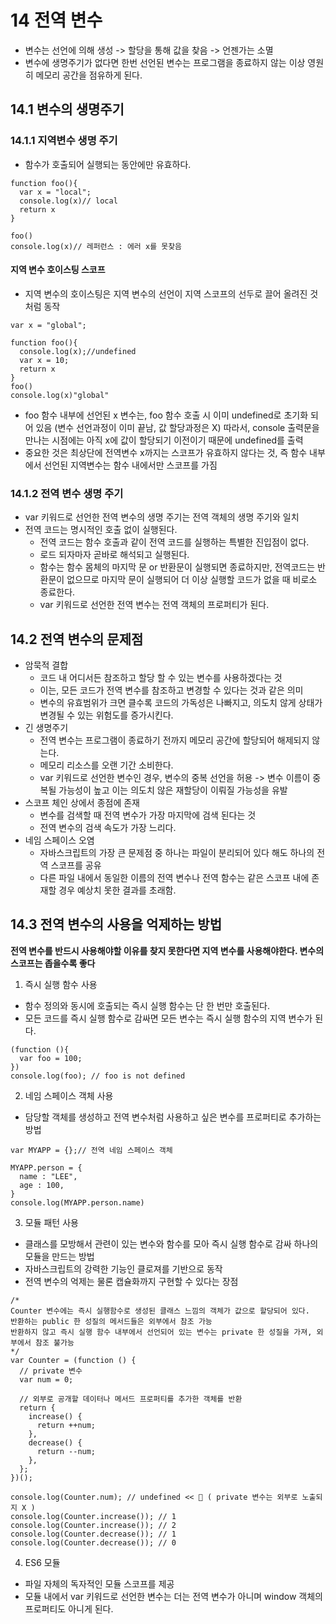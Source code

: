 # 14 전역 변수
- 변수는 선언에 의해 생성 -> 할당을 통해 값을 찾음 -> 언젠가는 소멸
- 변수에 생명주기가 없다면 한번 선언된 변수는 프로그램을 종료하지 않는 이상 영원히 메모리 공간을 점유하게 된다.
## 14.1 변수의 생명주기
### 14.1.1 지역변수 생명 주기
- 함수가 호출되어 실행되는 동안에만 유효하다.
```
function foo(){
  var x = "local";
  console.log(x)// local 
  return x
}

foo()
console.log(x)// 레퍼런스 : 에러 x를 못찾음
```
#### 지역 변수 호이스팅 스코프 
- 지역 변수의 호이스팅은 지역 변수의 선언이 지역 스코프의 선두로 끌어 올려진 것 처럼 동작
```
var x = "global";

function foo(){
  console.log(x);//undefined
  var x = 10;
  return x
}
foo()
console.log(x)"global"
```
- foo 함수 내부에 선언된 x 변수는, foo 함수 호출 시 이미 undefined로 초기화 되어 있음 (변수 선언과정이 이미 끝남, 값 할당과정은 X)
따라서, console 출력문을 만나는 시점에는 아직 x에 값이 할당되기 이전이기 때문에 undefined를 출력
- 중요한 것은 최상단에 전역변수 x까지는 스코프가 유효하지 않다는 것, 즉 함수 내부에서 선언된 지역변수는 함수 내에서만 스코프를 가짐
### 14.1.2 전역 변수 생명 주기
- var 키워드로 선언한 전역 변수의 생명 주기는 전역 객체의 생명 주기와 일치
- 전역 코드는 명시적인 호출 없이 실행된다.
  - 전역 코드는 함수 호출과 같이 전역 코드를 실행하는 특별한 진입점이 없다.
  - 로드 되자마자 곧바로 해석되고 실행된다.
  - 함수는 함수 몸체의 마지막 문 or 반환문이 실행되면 종료하지만, 전역코드는 반환문이 없으므로 마지막 문이 실행되어 더 이상 실행할 코드가 없을 때 비로소 종료한다.
  - var 키워드로 선언한 전역 변수는 전역 객체의 프로퍼티가 된다.
## 14.2 전역 변수의 문제점
- 암묵적 결합
  - 코드 내 어디서든 참조하고 할당 할 수 있는 변수를 사용하겠다는 것
  - 이는, 모든 코드가 전역 변수를 참조하고 변경할 수 있다는 것과 같은 의미
  - 변수의 유효범위가 크면 클수록 코드의 가독성은 나빠지고, 의도치 않게 상태가 변경될 수 있는 위험도를 증가시킨다.
- 긴 생명주기
  - 전역 변수는 프로그램이 종료하기 전까지 메모리 공간에 할당되어 해제되지 않는다.
  - 메모리 리소스를 오랜 기간 소비한다.
  - var 키워드로 선언한 변수인 경우, 변수의 중복 선언을 허용 -> 변수 이름이 중복될 가능성이 높고 이는 의도치 않은 재할당이 이뤄질 가능성을 유발
- 스코프 체인 상에서 종점에 존재
  - 변수를 검색할 때 전역 변수가 가장 마지막에 검색 된다는 것
  - 전역 변수의 검색 속도가 가장 느리다.
- 네임 스페이스 오염
  - 자바스크립트의 가장 큰 문제점 중 하나는 파일이 분리되어 있다 해도 하나의 전역 스코프를 공유
  - 다른 파일 내에서 동일한 이름의 전역 변수나 전역 함수는 같은 스코프 내에 존재할 경우 예상치 못한 결과를 초래함.

## 14.3 전역 변수의 사용을 억제하는 방법
**전역 변수를 반드시 사용해야할 이유를 찾지 못한다면 지역 변수를 사용해야한다. 변수의 스코프는 좁을수록 좋다**
1. 즉시 실행 함수 사용
- 함수 정의와 동시에 호출되는 즉시 실행 함수는 단 한 번만 호출된다.
- 모든 코드를 즉시 실행 함수로 감싸면 모든 변수는 즉시 실행 함수의 지역 변수가 된다.
```
(function (){
  var foo = 100;
})
console.log(foo); // foo is not defined
```
2. 네임 스페이스 객체 사용
- 담당할 객체를 생성하고 전역 변수처럼 사용하고 싶은 변수를 프로퍼티로 추가하는 방법
```
var MYAPP = {};// 전역 네임 스페이스 객체

MYAPP.person = {
  name : "LEE",
  age : 100,
}
console.log(MYAPP.person.name)
```
3. 모듈 패턴 사용
- 클래스를 모방해서 관련이 있는 변수와 함수를 모아 즉시 실행 함수로 감싸 하나의 모듈을 만드는 방법
- 자바스크립트의 강력한 기능인 클로져를 기반으로 동작
- 전역 변수의 억제는 물론 캡슐화까지 구현할 수 있다는 장점
```
/*
Counter 변수에는 즉시 실행함수로 생성된 클래스 느낌의 객체가 값으로 할당되어 있다.
반환하는 public 한 성질의 메서드들은 외부에서 참조 가능
반환하지 않고 즉시 실행 함수 내부에서 선언되어 있는 변수는 private 한 성질을 가져, 외부에서 참조 불가능
*/
var Counter = (function () {
  // private 변수
  var num = 0;

  // 외부로 공개할 데이터나 메서드 프로퍼티를 추가한 객체를 반환
  return {
    increase() {
      return ++num;
    },
    decrease() {
      return --num;
    },
  };
})();

console.log(Counter.num); // undefined << 🔎 ( private 변수는 외부로 노출되지 X )
console.log(Counter.increase()); // 1
console.log(Counter.increase()); // 2
console.log(Counter.decrease()); // 1
console.log(Counter.decrease()); // 0
```
4. ES6 모듈
- 파일 자체의 독자적인 모듈 스코프를 제공
- 모듈 내에서 var 키워드로 선언한 변수는 더는 전역 변수가 아니며 window 객체의 프로퍼티도 아니게 된다.